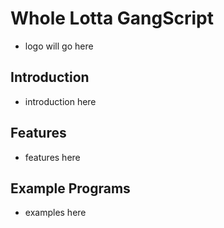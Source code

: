 # Whole Lotta GangScript
- logo will go here

## Introduction
- introduction here

## Features
- features here

## Example Programs
- examples here
